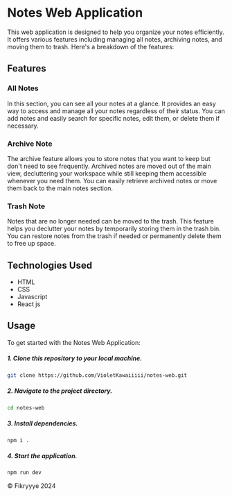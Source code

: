 # Notes Web Application
This web application is designed to help you organize your notes efficiently. It offers various features including managing all notes, archiving notes, and moving them to trash. Here's a breakdown of the features:

## Features

### All Notes
In this section, you can see all your notes at a glance. It provides an easy way to access and manage all your notes regardless of their status. You can add notes and easily search for specific notes, edit them, or delete them if necessary.

### Archive Note
The archive feature allows you to store notes that you want to keep but don't need to see frequently. Archived notes are moved out of the main view, decluttering your workspace while still keeping them accessible whenever you need them. You can easily retrieve archived notes or move them back to the main notes section.

### Trash Note
Notes that are no longer needed can be moved to the trash. This feature helps you declutter your notes by temporarily storing them in the trash bin. You can restore notes from the trash if needed or permanently delete them to free up space.

## Technologies Used
- HTML
- CSS
- Javascript
- React js

## Usage

To get started with the Notes Web Application:

##### 1. Clone this repository to your local machine.
```bash
git clone https://github.com/VioletKawaiiiii/notes-web.git
```

##### 2. Navigate to the project directory.
```bash 
cd notes-web
```

##### 3. Install dependencies.
```bash
npm i .
```

##### 4. Start the application.
```bash
npm run dev
```

© Fikryyye 2024
















